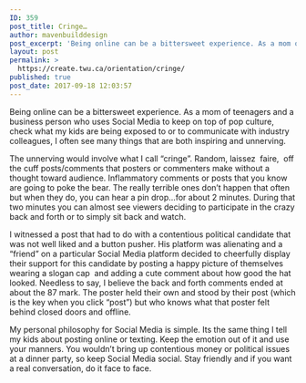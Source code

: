 ```yaml
---
ID: 359
post_title: Cringe…
author: mavenbuilddesign
post_excerpt: 'Being online can be a bittersweet experience. As a mom of teenagers and a business person who uses Social Media to keep on top of pop culture, check what my kids are being exposed to or to communicate with industry colleagues, I often see many things that are both inspiring and unnerving.&nbsp; The unnerving would &hellip; <p><a href="https://create.twu.ca/mavenbuilddesign/2017/09/18/cringe/">Continue reading<span> "Cringe&hellip;"</span></a></p>'
layout: post
permalink: >
  https://create.twu.ca/orientation/cringe/
published: true
post_date: 2017-09-18 12:03:57
---
```

<p>Being online can be a bittersweet experience. As a mom of teenagers and a business person who uses Social Media to keep on top of pop culture, check what my kids are being exposed to or to communicate with industry colleagues, I often see many things that are both inspiring and unnerving.&nbsp;</p>
<p>The unnerving would involve what I call &#8220;cringe&#8221;. Random, laissez &nbsp;faire, &nbsp;off the cuff posts/comments that posters or commenters make without a thought toward audience. Inflammatory comments or posts that you know are going to poke the bear. The really terrible ones don&#8217;t happen that often but when they do, you can hear a pin drop&#8230;for about 2 minutes. During that two minutes you can almost see viewers deciding to participate in the crazy back and forth or to simply sit back and watch.</p>
<p>I witnessed a post that had to do with a contentious political candidate that was not well liked and a button pusher. His platform was alienating and a &#8220;friend&#8221; on a particular Social Media platform decided to cheerfully display their support for this candidate by posting a happy picture of themselves wearing a slogan cap &nbsp;and adding a cute comment about how good the hat looked. Needless to say, I believe the back and forth comments ended at about the 87 mark. The poster held their own and stood by their post (which is the key when you click &#8220;post&#8221;) but who knows what that poster felt behind closed doors and offline.&nbsp;</p>
<p>My personal philosophy for Social Media is simple. Its the same thing I tell my kids about posting online or texting. Keep the emotion out of it and use your manners. You wouldn&#8217;t bring up contentious money or political issues at a dinner party, so keep Social Media social. Stay friendly and if you want a real conversation, do it face to face.</p>